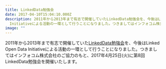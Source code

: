```yaml
---
title: LinkedData勉強会
date: 2017-04-10T15:04:10.000Z
description: 2011年から2013年まで有志で開催していたLinkedData勉強会を、今後はLinked Open Data
  Initiativeによる活動の一環として行うことになりました。つきましてはインフォコム株式会社のご協力のもと、2017年4月25日(火)に第8回LinkedData勉強会を開催いたします。
image: ""
---
```

2011年から2013年まで有志で開催していた[LinkedData勉強会](https://linkeddata.jp/)を、今後はLinked Open Data Initiativeによる活動の一環として行うことになりました。つきましてはインフォコム株式会社のご協力のもと、2017年4月25日(火)に第8回LinkedData勉強会を開催いたします。